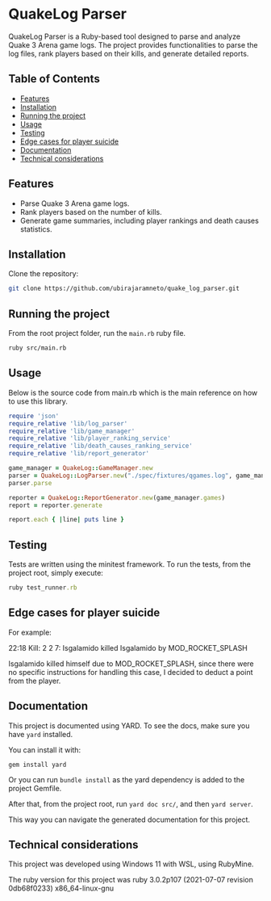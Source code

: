 # QuakeLog Parser

QuakeLog Parser is a Ruby-based tool designed to parse and analyze Quake 3 Arena game logs. The project provides functionalities to parse the log files, rank players based on their kills, and generate detailed reports.

## Table of Contents

- [Features](#features)
- [Installation](#installation)
- [Running the project](#running-the-project)
- [Usage](#usage)
- [Testing](#testing)
- [Edge cases for player suicide](#edge-cases-for-player-suicide)
- [Documentation](#documentation)
- [Technical considerations](#technical-considerations)

## Features

- Parse Quake 3 Arena game logs.
- Rank players based on the number of kills.
- Generate game summaries, including player rankings and death causes statistics.

## Installation

Clone the repository:

```sh
git clone https://github.com/ubirajaramneto/quake_log_parser.git
```

## Running the project

From the root project folder, run the `main.rb` ruby file.

```sh
ruby src/main.rb 
```

## Usage
Below is the source code from main.rb which is the main reference on how to use this library. 

```ruby
require 'json'
require_relative 'lib/log_parser'
require_relative 'lib/game_manager'
require_relative 'lib/player_ranking_service'
require_relative 'lib/death_causes_ranking_service'
require_relative 'lib/report_generator'

game_manager = QuakeLog::GameManager.new
parser = QuakeLog::LogParser.new("./spec/fixtures/qgames.log", game_manager)
parser.parse

reporter = QuakeLog::ReportGenerator.new(game_manager.games)
report = reporter.generate

report.each { |line| puts line }
```

## Testing
Tests are written using the minitest framework. To run the tests, from the project root, simply execute:

```ruby
ruby test_runner.rb
```

## Edge cases for player suicide

For example:

22:18 Kill: 2 2 7: Isgalamido killed Isgalamido by MOD_ROCKET_SPLASH

Isgalamido killed himself due to MOD_ROCKET_SPLASH, since there were no specific instructions for handling this case,
I decided to deduct a point from the player.


## Documentation

This project is documented using YARD. To see the docs, make sure you have `yard` installed.

You can install it with:

```shell
gem install yard
```

Or you can run `bundle install` as the yard dependency is added to the project Gemfile.

After that, from the project root, run `yard doc src/`, and then `yard server`.

This way you can navigate the generated documentation for this project.

## Technical considerations

This project was developed using Windows 11 with WSL, using RubyMine.

The ruby version for this project was ruby 3.0.2p107 (2021-07-07 revision 0db68f0233) x86_64-linux-gnu

